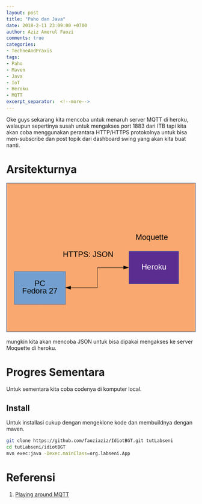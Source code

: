 ```yaml
---
layout: post
title: "Paho dan Java"
date: 2018-2-11 23:09:00 +0700
author: Aziz Amerul Faozi
comments: true
categories: 
- TechneAndPraxis
tags:
- Paho
- Maven
- Java
- IoT
- Heroku
- MQTT
excerpt_separator:  <!--more-->
---
```


Oke guys sekarang kita mencoba untuk menaruh server MQTT di heroku, walaupun sepertinya susah untuk mengakses port 1883 dari ITB tapi kita akan coba menggunakan perantara HTTP/HTTPS protokolnya untuk bisa men-subscribe dan post topik dari dashboard swing yang akan kita buat nanti.

# Arsitekturnya
![Arsitekturnya](https://raw.githubusercontent.com/faoziaziz/IdiotBGT/master/images/pic1.png)

mungkin kita akan mencoba JSON untuk bisa dipakai mengakses ke server Moquette di heroku.

# Progres Sementara
Untuk sementara kita coba codenya di komputer local.

## Install 
Untuk installasi cukup dengan mengeklone kode dan membuildnya dengan maven.
```bash
git clone https://github.com/faoziaziz/IdiotBGT.git tutLabseni
cd tutLabseni/idiotBGT
mvn exec:java -Dexec.mainClass=org.labseni.App
```

# Referensi 
1. [Playing around MQTT](http://www.hascode.com/2016/06/playing-around-with-mqtt-and-java-with-moquette-and-eclipse-paho/)

